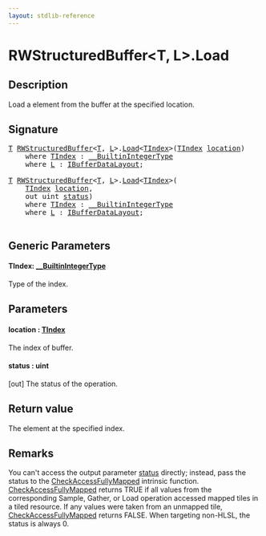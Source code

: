 ```yaml
---
layout: stdlib-reference
---
```


# RWStructuredBuffer\<T, L\>\.Load

## Description

Load a element from the buffer at the specified location.



## Signature 

<pre>
<a href="index.md#typeparam-T" class="code_type">T</a> <a href="index.md" class="code_type">RWStructuredBuffer</a>&lt;<a href="index.md#typeparam-T" class="code_type">T</a>, <a href="index.md#typeparam-L" class="code_type">L</a>&gt;.<a href="load-0.md">Load</a>&lt;<a href="load-0.md#typeparam-TIndex" class="code_type">TIndex</a>&gt;(<a href="load-0.md#typeparam-TIndex" class="code_type">TIndex</a> <a href="load-0.md#decl-location" class="code_param">location</a>)
    <span class='code_keyword'>where</span> <a href="load-0.md#typeparam-TIndex" class="code_type">TIndex</a> : <a href="../../interfaces/0_builtinintegertype-029g/index.md" class="code_type">__BuiltinIntegerType</a>
    <span class='code_keyword'>where</span> <a href="index.md#typeparam-L" class="code_type">L</a> : <a href="../../interfaces/ibufferdatalayout-017b/index.md" class="code_type">IBufferDataLayout</a>;

<a href="index.md#typeparam-T" class="code_type">T</a> <a href="index.md" class="code_type">RWStructuredBuffer</a>&lt;<a href="index.md#typeparam-T" class="code_type">T</a>, <a href="index.md#typeparam-L" class="code_type">L</a>&gt;.<a href="load-0.md">Load</a>&lt;<a href="load-0.md#typeparam-TIndex" class="code_type">TIndex</a>&gt;(
    <a href="load-0.md#typeparam-TIndex" class="code_type">TIndex</a> <a href="load-0.md#decl-location" class="code_param">location</a>,
    <span class="code_keyword">out</span> <span class="code_keyword">uint</span> <a href="load-0.md#decl-status" class="code_param">status</a>)
    <span class='code_keyword'>where</span> <a href="load-0.md#typeparam-TIndex" class="code_type">TIndex</a> : <a href="../../interfaces/0_builtinintegertype-029g/index.md" class="code_type">__BuiltinIntegerType</a>
    <span class='code_keyword'>where</span> <a href="index.md#typeparam-L" class="code_type">L</a> : <a href="../../interfaces/ibufferdatalayout-017b/index.md" class="code_type">IBufferDataLayout</a>;

</pre>

## Generic Parameters

####  <a id="typeparam-TIndex"></a>TIndex: [\_\_BuiltinIntegerType](../../interfaces/0_builtinintegertype-029g/index.md)
Type of the index.


## Parameters

####  <a id="decl-location"></a>location  : [TIndex](load-0.md#typeparam-TIndex)
The index of buffer.

####  <a id="decl-status"></a>status  : uint
\[out\] The status of the operation.


## Return value
The element at the specified index.


## Remarks

You can't access the output parameter <span class='code'><a href="load-0.md#decl-status" class="code_param">status</a></span> directly; instead,
pass the status to the <span class='code'><a href="../../global-decls/checkaccessfullymapped-05bg.md">CheckAccessFullyMapped</a></span> intrinsic function.
<span class='code'><a href="../../global-decls/checkaccessfullymapped-05bg.md">CheckAccessFullyMapped</a></span> returns TRUE if all values from the corresponding Sample,
Gather, or Load operation accessed mapped tiles in a tiled resource.
If any values were taken from an unmapped tile, <span class='code'><a href="../../global-decls/checkaccessfullymapped-05bg.md">CheckAccessFullyMapped</a></span> returns FALSE.
When targeting non-HLSL, the status is always 0.



<script>
// Fix .md links to .html when on ReadTheDocs
if (window.location.hostname.includes('readthedocs') || 
    window.location.hostname.includes('rtfd.io')) {
  document.addEventListener('DOMContentLoaded', function() {
    const links = document.querySelectorAll('a');
    links.forEach(link => {
      const href = link.getAttribute('href');
      if (href && href.includes('.md')) {
        // This regex will handle .md links with or without fragment identifiers or query parameters
        link.href = link.href.replace(/(.+)\.md(#[^?]*)?(\?.*)?$/, '$1.html$2$3');
      }
    });
  });
}
</script>
